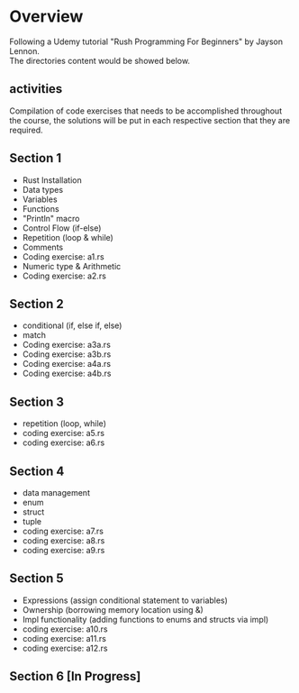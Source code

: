 # Overview
Following a Udemy tutorial "Rush Programming For Beginners" by Jayson Lennon.  
The directories content would be showed below.  

## activities
Compilation of code exercises that needs to be accomplished throughout the course, the solutions will be put in each respective section that they are required.

## Section 1
- Rust Installation
- Data types
- Variables
- Functions
- "Println" macro
- Control Flow (if-else)
- Repetition (loop & while)
- Comments
- Coding exercise: a1.rs
- Numeric type & Arithmetic
- Coding exercise: a2.rs

## Section 2
- conditional (if, else if, else)
- match
- Coding exercise: a3a.rs
- Coding exercise: a3b.rs
- Coding exercise: a4a.rs
- Coding exercise: a4b.rs

## Section 3
- repetition (loop, while)
- coding exercise: a5.rs
- coding exercise: a6.rs

## Section 4
- data management
- enum
- struct
- tuple
- coding exercise: a7.rs
- coding exercise: a8.rs
- coding exercise: a9.rs

## Section 5 
- Expressions (assign conditional statement to variables)
- Ownership (borrowing memory location using &)
- Impl functionality (adding functions to enums and structs via impl)
- coding exercise: a10.rs
- coding exercise: a11.rs
- coding exercise: a12.rs

## Section 6 [In Progress]
